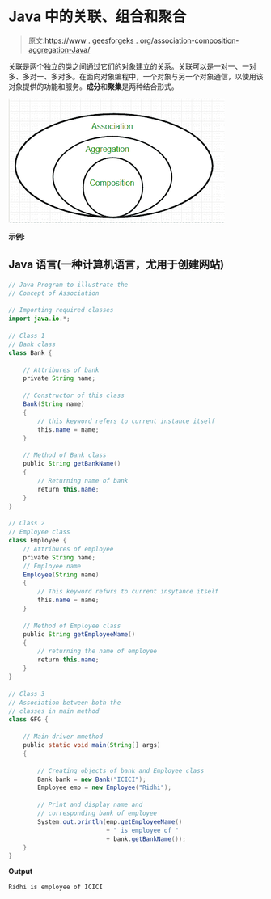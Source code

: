 # Java 中的关联、组合和聚合

> 原文:[https://www . geesforgeks . org/association-composition-aggregation-Java/](https://www.geeksforgeeks.org/association-composition-aggregation-java/)

关联是两个独立的类之间通过它们的对象建立的关系。关联可以是一对一、一对多、多对一、多对多。在面向对象编程中，一个对象与另一个对象通信，以使用该对象提供的功能和服务。**成分**和**聚集**是两种结合形式。

![Association,Aggregation and Composition](img/39009a598c779f469189e9ed1965a87b.png)

**示例:**

## Java 语言(一种计算机语言，尤用于创建网站)

```java
// Java Program to illustrate the
// Concept of Association

// Importing required classes
import java.io.*;

// Class 1
// Bank class
class Bank {

    // Attribures of bank
    private String name;

    // Constructor of this class
    Bank(String name)
    {
        // this keyword refers to current instance itself
        this.name = name;
    }

    // Method of Bank class
    public String getBankName()
    {
        // Returning name of bank
        return this.name;
    }
}

// Class 2
// Employee class
class Employee {
    // Attribures of employee
    private String name;
    // Employee name
    Employee(String name)
    {
        // This keyword refwrs to current insytance itself
        this.name = name;
    }

    // Method of Employee class
    public String getEmployeeName()
    {
        // returning the name of employee
        return this.name;
    }
}

// Class 3
// Association between both the
// classes in main method
class GFG {

    // Main driver mmethod
    public static void main(String[] args)
    {

        // Creating objects of bank and Employee class
        Bank bank = new Bank("ICICI");
        Employee emp = new Employee("Ridhi");

        // Print and display name and
        // corresponding bank of employee
        System.out.println(emp.getEmployeeName()
                           + " is employee of "
                           + bank.getBankName());
    }
}
```

**Output**

```java
Ridhi is employee of ICICI
```